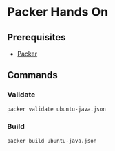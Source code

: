 # Packer Hands On

## Prerequisites

 - [Packer](https://www.packer.io/downloads)

## Commands

### Validate

```bash
packer validate ubuntu-java.json
```

### Build
```bash
packer build ubuntu-java.json
```
